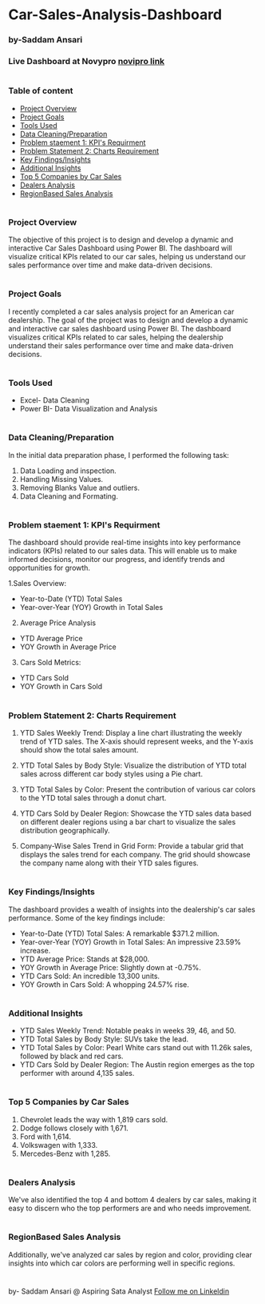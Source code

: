 # Car-Sales-Analysis-Dashboard
### by-Saddam Ansari

### Live Dashboard at Novypro [novipro link](https://www.novypro.com/project/car-sales-analysis-dashboard-by-saddam-ansari)
#
### Table of content
 - [Project Overview](#project-overview)
 - [Project Goals](#project-goals)
 - [Tools Used](#tools-used)
 - [Data Cleaning/Preparation](#data-cleaningpreparation)
 - [Problem staement 1: KPI's Requirment](#problem-satement-1-kpis-requirment)
 - [Problem Statement 2: Charts Requirement](#problem-statement-2-charts-requirement)
 - [Key Findings/Insights](#key-findinginsights)
 - [Additional Insights](#additional-insights)
 - [Top 5 Companies by Car Sales](#top-5-companies-by-car-sales)
 - [Dealers Analysis](#dealers-analysis)
 - [RegionBased Sales Analysis](#regionbased-sales-analysis)
#

### Project Overview

The objective of this project is to design and develop a dynamic and interactive Car Sales Dashboard using Power BI. The dashboard will visualize critical KPIs related to our car sales, helping us understand our sales performance over time and make data-driven decisions.
#

### Project Goals

I recently completed a car sales analysis project for an American car dealership. The goal of the project was to design and develop a dynamic and interactive car sales dashboard using Power BI. The dashboard visualizes critical KPIs related to car sales, helping the dealership understand their sales performance over time and make data-driven decisions.
#

### Tools Used

 - Excel- Data Cleaning
 - Power BI- Data Visualization and Analysis
#

### Data Cleaning/Preparation
In the initial data preparation phase, I performed the following task:
 1. Data Loading and inspection.
 2. Handling Missing Values.
 3. Removing Blanks Value and outliers.
 4. Data Cleaning and Formating.

#

### Problem staement 1: KPI's Requirment
The dashboard should provide real-time insights into key performance indicators (KPIs) related to our sales data. This will enable us to make informed decisions, monitor our progress, and identify trends and opportunities for growth.

1.Sales Overview:
  - Year-to-Date (YTD) Total Sales
  - Year-over-Year (YOY) Growth in Total Sales

2. Average Price Analysis
  - YTD Average Price
  - YOY Growth in Average Price

3. Cars Sold Metrics:
  - YTD Cars Sold
  - YOY Growth in Cars Sold
#

### Problem Statement 2: Charts Requirement
1. YTD Sales Weekly Trend: Display a line chart illustrating the weekly trend of YTD sales. The X-axis should represent weeks, and the Y-axis should show the total sales amount.

2. YTD Total Sales by Body Style: Visualize the distribution of YTD total sales across different car body styles using a Pie chart.

3. YTD Total Sales by Color: Present the contribution of various car colors to the YTD total sales through a donut chart.

4. YTD Cars Sold by Dealer Region: Showcase the YTD sales data based on different dealer regions using a bar chart to visualize the sales distribution geographically.

5. Company-Wise Sales Trend in Grid Form: Provide a tabular grid that displays the sales trend for each company. The grid should showcase the company name along with their YTD sales figures.
#

### Key Findings/Insights

The dashboard provides a wealth of insights into the dealership's car sales performance. Some of the key findings include:

 - Year-to-Date (YTD) Total Sales: A remarkable $371.2 million.
 - Year-over-Year (YOY) Growth in Total Sales: An impressive 23.59% increase.
 - YTD Average Price: Stands at $28,000.
 - YOY Growth in Average Price: Slightly down at -0.75%.
 - YTD Cars Sold: An incredible 13,300 units.
 - YOY Growth in Cars Sold: A whopping 24.57% rise.

#

### Additional Insights
 - YTD Sales Weekly Trend: Notable peaks in weeks 39, 46, and 50.
 - YTD Total Sales by Body Style: SUVs take the lead.
 - YTD Total Sales by Color: Pearl White cars stand out with 11.26k sales, followed by black and red cars.
 - YTD Cars Sold by Dealer Region: The Austin region emerges as the top performer with around 4,135 sales.
#

### Top 5 Companies by Car Sales
 1. Chevrolet leads the way with 1,819 cars sold.
 2. Dodge follows closely with 1,671.
 3. Ford with 1,614.
 4. Volkswagen with 1,333.
 5. Mercedes-Benz with 1,285.
#

### Dealers Analysis
We've also identified the top 4 and bottom 4 dealers by car sales, making it easy to discern who the top performers are and who needs improvement.
#

### RegionBased Sales Analysis
Additionally, we've analyzed car sales by region and color, providing clear insights into which car colors are performing well in specific regions.
#

by- Saddam Ansari  @ Aspiring Sata Analyst [Follow me on Linkeldin](https://www.linkedin.com/in/saddam-ansari-dataanalyst/?lipi=urn%3Ali%3Apage%3Ad_flagship3_feed%3BiCOKW1fuQSidwPOhF6vYBw%3D%3D)
